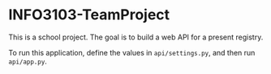 # INFO3103-TeamProject

This is a school project. The goal is to build a web API for a present registry.

To run this application, define the values in `api/settings.py`, and then run `api/app.py`.
